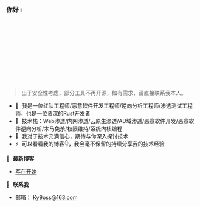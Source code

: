 ### 你好 <a href="http://120.46.169.136/ky9oss/about/"><img src="https://media.giphy.com/media/hvRJCLFzcasrR4ia7z/giphy.gif" width="5%"></a>
> 出于安全性考虑，部分工具不再开源，如有需求，请直接联系我本人。

- 🔭 &nbsp;我是一位红队工程师/恶意软件开发工程师/逆向分析工程师/渗透测试工程师，也是一位资深的Rust开发者
- 🌱 &nbsp;技术栈：Web渗透/内网渗透/云原生渗透/AD域渗透/恶意软件开发/恶意软件逆向分析/木马免杀/权限维持/系统内核编程
- 💬 &nbsp;我对于技术充满信心，期待与你深入探讨技术
- ⚡ &nbsp;可以看看我的博客👇，我会毫不保留的持续分享我的技术经验

📕 &nbsp;**最新博客**
<!-- BLOG-POST-LIST:START -->
- [写在开始](http://120.46.169.136/ky9oss/about/)
<!-- BLOG-POST-LIST:END -->

🔗 &nbsp;**联系我**
- 邮箱： Ky9oss@163.com


